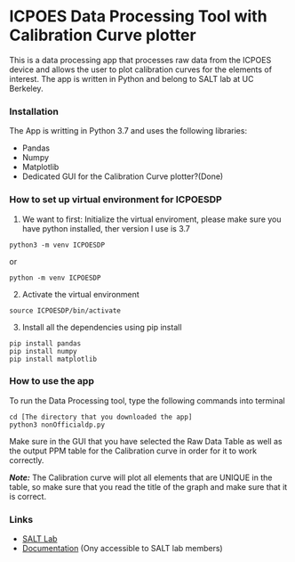 # ICPOES Data Processing Tool with Calibration Curve plotter
 This is a data processing app that processes raw data from the ICPOES device and allows the user to plot calibration curves for the elements of interest. The app is written in Python and belong to SALT lab at UC Berkeley. 

 ### Installation
 The App is writting in Python 3.7 and uses the following libraries: 
 - Pandas
 - Numpy
 - Matplotlib
 - Dedicated GUI for the Calibration Curve plotter?(Done)


 ### How to set up virtual environment for ICPOESDP 

 1. We want to first: Initialize the virtual enviroment, please make sure you have python installed, ther version I use is 3.7
```
python3 -m venv ICPOESDP
```
or
```
python -m venv ICPOESDP
```
2. Activate the virtual environment
```
source ICPOESDP/bin/activate
```
3. Install all the dependencies using pip install
```
pip install pandas
pip install numpy
pip install matplotlib
```

### How to use the app
To run the Data Processing tool, type the following commands into terminal 

```
cd [The directory that you downloaded the app]
python3 nonOfficialdp.py
```

Make sure in the GUI that you have selected the Raw Data Table as well as the output PPM table for the Calibration curve in order for it to work correctly.

***Note:*** 
The Calibration curve will plot all elements that are UNIQUE in the table, so make sure that you read the title of the graph and make sure that it is correct. 
 

### Links
- [SALT Lab](https://salt.engin.berkeley.edu/)
- [Documentation](https://salt.nuc.berkeley.edu/) (Ony accessible to SALT lab members)